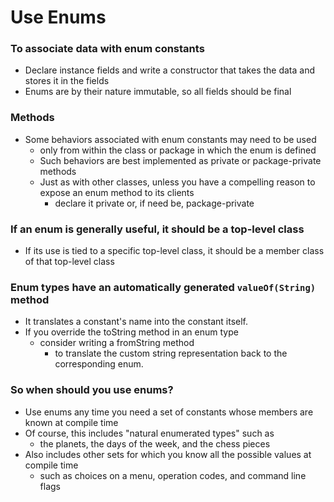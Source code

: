 # Use Enums

### To associate data with enum constants
- Declare instance fields and write a constructor that takes the data and stores it in the fields
- Enums are by their nature immutable, so all fields should be final 

### Methods 
- Some behaviors associated with enum constants may need to be used 
  - only from within the class or package in which the enum is defined
  - Such behaviors are best implemented as private or package-private methods
  - Just as with other classes, unless you have a compelling reason to expose an enum method to its clients 
    - declare it private or, if need be, package-private

### If an enum is generally useful, it should be a top-level class 
- If its use is tied to a specific top-level class, it should be a member class of that top-level class

### Enum types have an automatically generated `valueOf(String)` method
- It translates a constant's name into the constant itself. 
- If you override the toString method in an enum type 
  - consider writing a fromString method 
    - to translate the custom string representation back to the corresponding enum.

### So when should you use enums? 
- Use enums any time you need a set of constants whose members are known at compile time
- Of course, this includes "natural enumerated types" such as 
  - the planets, the days of the week, and the chess pieces
- Also includes other sets for which you know all the possible values at compile time 
  - such as choices on a menu, operation codes, and command line flags